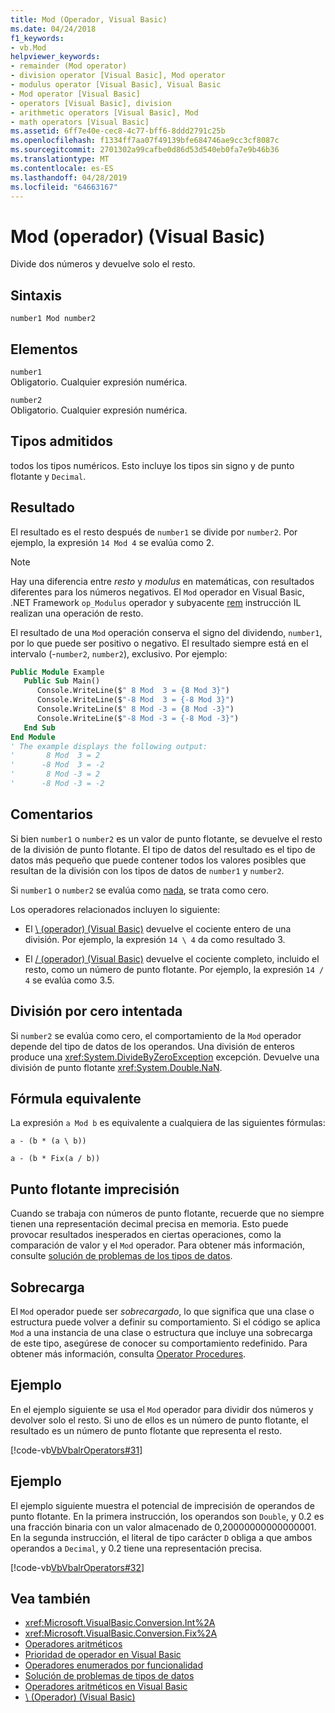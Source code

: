 ```yaml
---
title: Mod (Operador, Visual Basic)
ms.date: 04/24/2018
f1_keywords:
- vb.Mod
helpviewer_keywords:
- remainder (Mod operator)
- division operator [Visual Basic], Mod operator
- modulus operator [Visual Basic], Visual Basic
- Mod operator [Visual Basic]
- operators [Visual Basic], division
- arithmetic operators [Visual Basic], Mod
- math operators [Visual Basic]
ms.assetid: 6ff7e40e-cec8-4c77-bff6-8ddd2791c25b
ms.openlocfilehash: f1334ff7aa07f49139bfe684746ae9cc3cf8087c
ms.sourcegitcommit: 2701302a99cafbe0d86d53d540eb0fa7e9b46b36
ms.translationtype: MT
ms.contentlocale: es-ES
ms.lasthandoff: 04/28/2019
ms.locfileid: "64663167"
---
```

# <a name="mod-operator-visual-basic"></a>Mod (operador) (Visual Basic)
Divide dos números y devuelve solo el resto.  
  
## <a name="syntax"></a>Sintaxis  
  
```  
number1 Mod number2  
```  
  
## <a name="parts"></a>Elementos  
 `number1`  
 Obligatorio. Cualquier expresión numérica.  
  
 `number2`  
 Obligatorio. Cualquier expresión numérica.  
  
## <a name="supported-types"></a>Tipos admitidos  
 todos los tipos numéricos. Esto incluye los tipos sin signo y de punto flotante y `Decimal`.  
  
## <a name="result"></a>Resultado

El resultado es el resto después de `number1` se divide por `number2`. Por ejemplo, la expresión `14 Mod 4` se evalúa como 2.  

> [!NOTE]
> Hay una diferencia entre *resto* y *modulus* en matemáticas, con resultados diferentes para los números negativos. El `Mod` operador en Visual Basic, .NET Framework `op_Modulus` operador y subyacente [rem](<xref:System.Reflection.Emit.OpCodes.Rem>) instrucción IL realizan una operación de resto.

El resultado de una `Mod` operación conserva el signo del dividendo, `number1`, por lo que puede ser positivo o negativo. El resultado siempre está en el intervalo (-`number2`, `number2`), exclusivo. Por ejemplo:

```vb
Public Module Example
   Public Sub Main()
      Console.WriteLine($" 8 Mod  3 = {8 Mod 3}")
      Console.WriteLine($"-8 Mod  3 = {-8 Mod 3}")
      Console.WriteLine($" 8 Mod -3 = {8 Mod -3}")
      Console.WriteLine($"-8 Mod -3 = {-8 Mod -3}")
   End Sub
End Module
' The example displays the following output:
'       8 Mod  3 = 2
'      -8 Mod  3 = -2
'       8 Mod -3 = 2
'      -8 Mod -3 = -2
```

## <a name="remarks"></a>Comentarios  
 Si bien `number1` o `number2` es un valor de punto flotante, se devuelve el resto de la división de punto flotante. El tipo de datos del resultado es el tipo de datos más pequeño que puede contener todos los valores posibles que resultan de la división con los tipos de datos de `number1` y `number2`.  
  
 Si `number1` o `number2` se evalúa como [nada](../../../visual-basic/language-reference/nothing.md), se trata como cero.  
  
 Los operadores relacionados incluyen lo siguiente:  
  
- El [\ (operador) (Visual Basic)](../../../visual-basic/language-reference/operators/integer-division-operator.md) devuelve el cociente entero de una división. Por ejemplo, la expresión `14 \ 4` da como resultado 3.  
  
- El [/ (operador) (Visual Basic)](../../../visual-basic/language-reference/operators/floating-point-division-operator.md) devuelve el cociente completo, incluido el resto, como un número de punto flotante. Por ejemplo, la expresión `14 / 4` se evalúa como 3.5.  
  
## <a name="attempted-division-by-zero"></a>División por cero intentada  
 Si `number2` se evalúa como cero, el comportamiento de la `Mod` operador depende del tipo de datos de los operandos. Una división de enteros produce una <xref:System.DivideByZeroException> excepción. Devuelve una división de punto flotante <xref:System.Double.NaN>.  
  
## <a name="equivalent-formula"></a>Fórmula equivalente  
 La expresión `a Mod b` es equivalente a cualquiera de las siguientes fórmulas:  
  
 `a - (b * (a \ b))`  
  
 `a - (b * Fix(a / b))`  
  
## <a name="floating-point-imprecision"></a>Punto flotante imprecisión  
 Cuando se trabaja con números de punto flotante, recuerde que no siempre tienen una representación decimal precisa en memoria. Esto puede provocar resultados inesperados en ciertas operaciones, como la comparación de valor y el `Mod` operador. Para obtener más información, consulte [solución de problemas de los tipos de datos](../../../visual-basic/programming-guide/language-features/data-types/troubleshooting-data-types.md).  
  
## <a name="overloading"></a>Sobrecarga  
 El `Mod` operador puede ser *sobrecargado*, lo que significa que una clase o estructura puede volver a definir su comportamiento. Si el código se aplica `Mod` a una instancia de una clase o estructura que incluye una sobrecarga de este tipo, asegúrese de conocer su comportamiento redefinido. Para obtener más información, consulta [Operator Procedures](../../../visual-basic/programming-guide/language-features/procedures/operator-procedures.md).  
  
## <a name="example"></a>Ejemplo  
 En el ejemplo siguiente se usa el `Mod` operador para dividir dos números y devolver solo el resto. Si uno de ellos es un número de punto flotante, el resultado es un número de punto flotante que representa el resto.  
  
 [!code-vb[VbVbalrOperators#31](~/samples/snippets/visualbasic/VS_Snippets_VBCSharp/VbVbalrOperators/VB/Class1.vb#31)]  
  
## <a name="example"></a>Ejemplo  
 El ejemplo siguiente muestra el potencial de imprecisión de operandos de punto flotante. En la primera instrucción, los operandos son `Double`, y 0.2 es una fracción binaria con un valor almacenado de 0,20000000000000001. En la segunda instrucción, el literal de tipo carácter `D` obliga a que ambos operandos a `Decimal`, y 0.2 tiene una representación precisa.  
  
 [!code-vb[VbVbalrOperators#32](~/samples/snippets/visualbasic/VS_Snippets_VBCSharp/VbVbalrOperators/VB/Class1.vb#32)]  
  
## <a name="see-also"></a>Vea también

- <xref:Microsoft.VisualBasic.Conversion.Int%2A>
- <xref:Microsoft.VisualBasic.Conversion.Fix%2A>
- [Operadores aritméticos](../../../visual-basic/language-reference/operators/arithmetic-operators.md)
- [Prioridad de operador en Visual Basic](../../../visual-basic/language-reference/operators/operator-precedence.md)
- [Operadores enumerados por funcionalidad](../../../visual-basic/language-reference/operators/operators-listed-by-functionality.md)
- [Solución de problemas de tipos de datos](../../../visual-basic/programming-guide/language-features/data-types/troubleshooting-data-types.md)
- [Operadores aritméticos en Visual Basic](../../../visual-basic/programming-guide/language-features/operators-and-expressions/arithmetic-operators.md)
- [\ (Operador) (Visual Basic)](../../../visual-basic/language-reference/operators/integer-division-operator.md)
